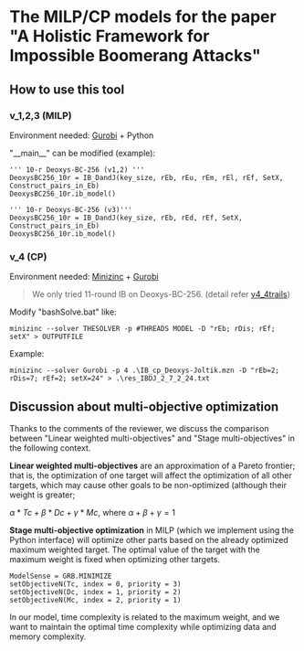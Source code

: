 # The MILP/CP models for the paper "A Holistic Framework for Impossible Boomerang Attacks"

## How to use this tool

### v_1,2,3 (MILP)
Environment needed: [Gurobi](https://www.gurobi.com/) + Python

"\_\_main__" can be modified (example):
```
''' 10-r Deoxys-BC-256 (v1,2) '''
DeoxysBC256_10r = IB_DandJ(key_size, rEb, rEu, rEm, rEl, rEf, SetX, Construct_pairs_in_Eb)
DeoxysBC256_10r.ib_model()
```
```
''' 10-r Deoxys-BC-256 (v3)'''
DeoxysBC256_10r = IB_DandJ(key_size, rEb, rEd, rEf, SetX, Construct_pairs_in_Eb)
DeoxysBC256_10r.ib_model()
```

### v_4 (CP)
Environment needed: [Minizinc](https://www.minizinc.org/) + [Gurobi](https://www.gurobi.com/)

> We only tried 11-round IB on Deoxys-BC-256. (detail refer [v4_4trails](https://github.com/Icsnow/IB_models/tree/main/v4_4trails))
> 
Modify "bashSolve.bat" like:

`minizinc --solver THESOLVER -p #THREADS MODEL -D "rEb; rDis; rEf; setX" > OUTPUTFILE` 

Example:

`minizinc --solver Gurobi -p 4 .\IB_cp_Deoxys-Joltik.mzn -D "rEb=2; rDis=7; rEf=2; setX=24" > .\res_IBDJ_2_7_2_24.txt`

## Discussion about multi-objective optimization
Thanks to the comments of the reviewer, we discuss the comparison between "Linear weighted multi-objectives" and "Stage multi-objectives" in the following context.

**Linear weighted multi-objectives** are an approximation of a Pareto frontier; that is, the optimization of one target will affect the optimization of all other targets, which may cause other goals to be non-optimized (although their weight is greater;

$\alpha * Tc + \beta * Dc + \gamma * Mc,$ where $\alpha + \beta + \gamma = 1$

**Stage multi-objective optimization** in MILP (which we implement using the Python interface) will optimize other parts based on the already optimized maximum weighted target. The optimal value of the target with the maximum weight is fixed when optimizing other targets.

```
ModelSense = GRB.MINIMIZE
setObjectiveN(Tc, index = 0, priority = 3)
setObjectiveN(Dc, index = 1, priority = 2)
setObjectiveN(Mc, index = 2, priority = 1)
```

In our model, time complexity is related to the maximum weight, and we want to maintain the optimal time complexity while optimizing data and memory complexity.
